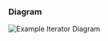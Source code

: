 ### Diagram
![Example Iterator Diagram](https://user-images.githubusercontent.com/30439829/151431433-66d5d46b-3e2b-435d-b62e-7ab9e8bbb036.png)
